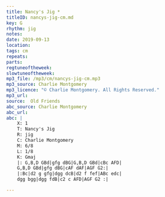 ```yaml
---
title: Nancy's Jig *
titleID: nancys-jig-cm.md
key: G
rhythm: jig
notes:
date: 2019-09-13
location:
tags: cm
repeats:
parts:
regtuneoftheweek:
slowtuneoftheweek:
mp3_file: /mp3/cm/nancys-jig-cm.mp3
mp3_source: Charlie Montgomery
mp3_licence: "© Charlie Montgomery. All Rights Reserved."
mp3_url:
source:  Old Friends
abc_source: Charlie Montgomery
abc_url:
abc: |
    X: 1
    T: Nancy's Jig
    R: jig
    C: Charlie Montgomery
    M: 6/8
    L: 1/8
    K: Gmaj
    |: G,B,D GBd|gfg dBG|G,B,D GBd|cBc AFD|
    G,B,D GBd|gfg dBG|cAF dAF|AGF G2:|
    |:Bc|d2 g gfg|dgg dcB|d2 f fef|ABc edc|
    dgg bgg|dgg fdB|c2 c AFD|AGF G2 :|

---
```

